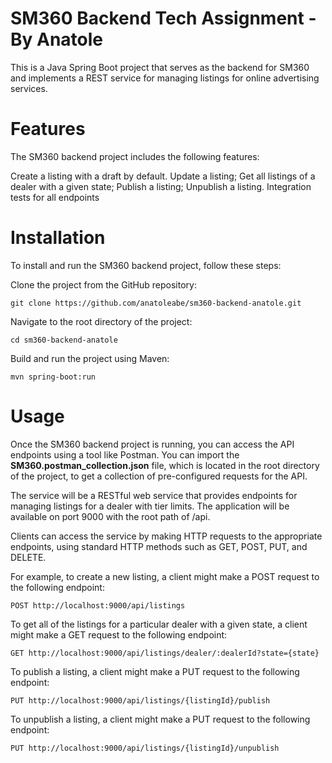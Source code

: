 # SM360 Backend Tech Assignment - By Anatole
This is a Java Spring Boot project that serves as the backend for SM360 and implements a REST service for managing listings for online advertising services.

# Features
The SM360 backend project includes the following features:

Create a listing with a draft by default. 
Update a listing;
Get all listings of a dealer with a given state;
Publish a listing;
Unpublish a listing.
Integration tests for all endpoints

# Installation
To install and run the SM360 backend project, follow these steps:

Clone the project from the GitHub repository:
```
git clone https://github.com/anatoleabe/sm360-backend-anatole.git
```
Navigate to the root directory of the project:
```
cd sm360-backend-anatole
```
Build and run the project using Maven:
```
mvn spring-boot:run
```

# Usage
Once the SM360 backend project is running, you can access the API endpoints using a tool like Postman. You can import the **SM360.postman_collection.json** file, which is located in the root directory of the project, to get a collection of pre-configured requests for the API.

The service will be a RESTful web service that provides endpoints for managing listings for a dealer with tier limits. The application will be available on port 9000 with the root path of /api.

Clients can access the service by making HTTP requests to the appropriate endpoints, using standard HTTP methods such as GET, POST, PUT, and DELETE.

For example, to create a new listing, a client might make a POST request to the following endpoint:
```
POST http://localhost:9000/api/listings
```

To get all of the listings for a particular dealer with a given state, a client might make a GET request to the following endpoint:

```
GET http://localhost:9000/api/listings/dealer/:dealerId?state={state}
```
To publish a listing, a client might make a PUT request to the following endpoint:

```
PUT http://localhost:9000/api/listings/{listingId}/publish
```
To unpublish a listing, a client might make a PUT request to the following endpoint:

```
PUT http://localhost:9000/api/listings/{listingId}/unpublish
